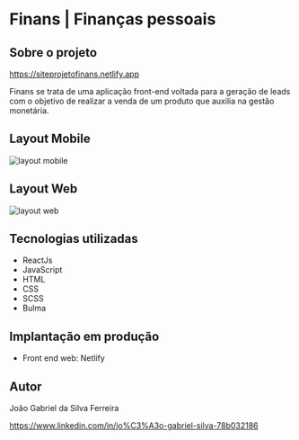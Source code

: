 # Finans | Finanças pessoais

## Sobre o projeto

https://siteprojetofinans.netlify.app

Finans se trata de uma aplicação front-end voltada para a geração de leads com o objetivo de realizar a venda de um produto que auxilia na gestão monetária.

## Layout Mobile
<img src="layoutmobile.jpeg" alt="layout mobile">

## Layout Web
<img src="layoutweb.png" alt="layout web">


## Tecnologias utilizadas

<ul>
    <li>ReactJs</li>
    <li>JavaScript</li>
    <li>HTML</li>
    <li>CSS</li>
    <li>SCSS</li>
    <li>Bulma</li>
</ul>


## Implantação em produção
* Front end web: Netlify

## Autor
João Gabriel da Silva Ferreira

https://www.linkedin.com/in/jo%C3%A3o-gabriel-silva-78b032186
